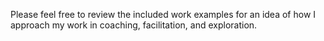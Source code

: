 Please feel free to review the included work examples for an idea of how I approach my work in coaching, facilitation, and exploration.
